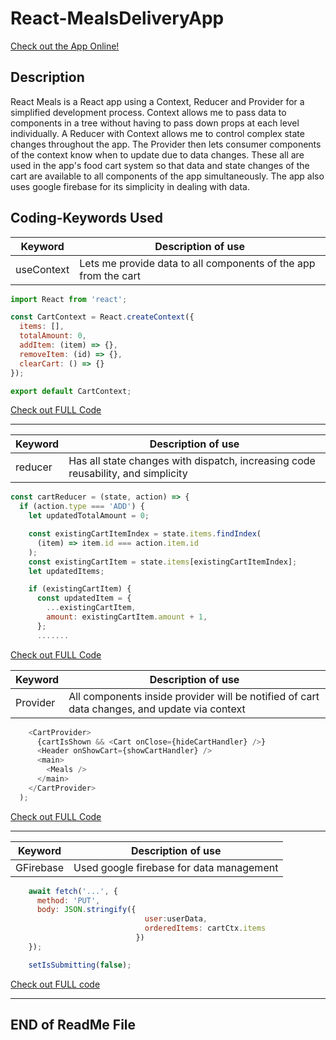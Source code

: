 # React-MealsDeliveryApp

[Check out the App Online!](https://react-meals-delivery-app.vercel.app/)

## Description
React Meals is a React app using a Context, Reducer and Provider for a simplified development process. 
Context allows me to pass data to components in a tree without having to pass down props at each level individually. A Reducer with Context allows me to control complex state changes throughout the app. 
The Provider then lets consumer components of the context know when to update due to data changes. These all are used in the app's food cart system so that data and state changes of the cart are available to all components of the app simultaneously. The app also uses google firebase for its simplicity in dealing with data.





## Coding-Keywords Used

| Keyword | Description of use |
| ------ | ----------- |
| useContext  | Lets me provide data to all components of the app from the cart |
``` js
import React from 'react';

const CartContext = React.createContext({
  items: [],
  totalAmount: 0,
  addItem: (item) => {},
  removeItem: (id) => {},
  clearCart: () => {}
});

export default CartContext;
```
[Check out FULL Code](https://github.com/RafhyKhan/React-MealsDeliveryApp/blob/main/src/store/cart-context.js)

---


| Keyword | Description of use |
| ------ | ----------- |
| reducer   |  Has all state changes with dispatch, increasing code reusability, and simplicity  |
``` js
const cartReducer = (state, action) => {
  if (action.type === 'ADD') {
    let updatedTotalAmount = 0;

    const existingCartItemIndex = state.items.findIndex(
      (item) => item.id === action.item.id
    );
    const existingCartItem = state.items[existingCartItemIndex];
    let updatedItems;

    if (existingCartItem) {
      const updatedItem = {
        ...existingCartItem,
        amount: existingCartItem.amount + 1,
      };
      .......

```
[Check out FULL Code](https://github.com/RafhyKhan/React-MealsDeliveryApp/blob/main/src/store/CartProvider.js)


| Keyword | Description of use |
| ------ | ----------- |
| Provider   |  All components inside provider will be notified of cart data changes, and update via context  |
``` js
    <CartProvider>
      {cartIsShown && <Cart onClose={hideCartHandler} />}
      <Header onShowCart={showCartHandler} />
      <main>
        <Meals />
      </main>
    </CartProvider>
  );

```
[Check out FULL Code](https://github.com/RafhyKhan/React-MealsDeliveryApp/blob/main/src/App.js)


---

| Keyword | Description of use |
| ------ | ----------- |
| GFirebase    | Used google firebase for data management |
``` js
    await fetch('...', {
      method: 'PUT',
      body: JSON.stringify({
                              user:userData,
                              orderedItems: cartCtx.items
                            })
    });

    setIsSubmitting(false);
```
[Check out FULL code](https://github.com/RafhyKhan/React-MealsDeliveryApp/blob/main/src/components/Cart/Cart.js)

---

## END of ReadMe File